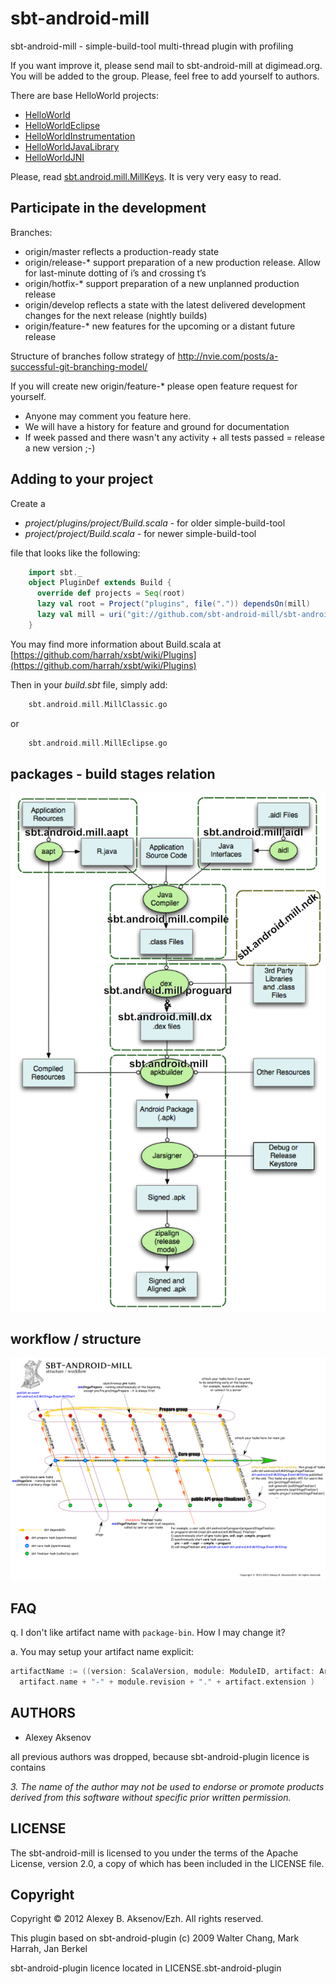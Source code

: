 sbt-android-mill
================

sbt-android-mill - simple-build-tool multi-thread plugin with profiling

If you want improve it, please send mail to sbt-android-mill at digimead.org. You will be added to the group. Please, feel free to add yourself to authors.

There are base HelloWorld projects:

* [HelloWorld](https://github.com/sbt-android-mill/sbt-android-mill/tree/master/src/sbt-test/android-mill/HelloWorld)
* [HelloWorldEclipse](https://github.com/sbt-android-mill/sbt-android-mill/tree/master/src/sbt-test/android-mill/HelloWorldEclipse)
* [HelloWorldInstrumentation](https://github.com/sbt-android-mill/sbt-android-mill/tree/master/src/sbt-test/android-mill/HelloWorldInstrumentation)
* [HelloWorldJavaLibrary](https://github.com/sbt-android-mill/sbt-android-mill/tree/master/src/sbt-test/android-mill/HelloWorldJavaLibrary)
* [HelloWorldJNI](https://github.com/sbt-android-mill/sbt-android-mill/tree/master/src/sbt-test/android-mill/HelloWorldJNI)

Please, read [sbt.android.mill.MillKeys](https://github.com/sbt-android-mill/sbt-android-mill/blob/master/src/main/scala/sbt/android/mill/MillKeys.scala). It is very very easy to read.

## Participate in the development ##

Branches:

* origin/master reflects a production-ready state
* origin/release-* support preparation of a new production release. Allow for last-minute dotting of i’s and crossing t’s
* origin/hotfix-* support preparation of a new unplanned production release
* origin/develop reflects a state with the latest delivered development changes for the next release (nightly builds)
* origin/feature-* new features for the upcoming or a distant future release

Structure of branches follow strategy of http://nvie.com/posts/a-successful-git-branching-model/

If you will create new origin/feature-* please open feature request for yourself.

* Anyone may comment you feature here.
* We will have a history for feature and ground for documentation
* If week passed and there wasn't any activity + all tests passed = release a new version ;-)

## Adding to your project ##

Create a

 * _project/plugins/project/Build.scala_ - for older simple-build-tool
 * _project/project/Build.scala_ - for newer simple-build-tool

file that looks like the following:

```scala
    import sbt._
    object PluginDef extends Build {
      override def projects = Seq(root)
      lazy val root = Project("plugins", file(".")) dependsOn(mill)
      lazy val mill = uri("git://github.com/sbt-android-mill/sbt-android-mill.git#0.1")
    }
```

You may find more information about Build.scala at [https://github.com/harrah/xsbt/wiki/Plugins](https://github.com/harrah/xsbt/wiki/Plugins)

Then in your _build.sbt_ file, simply add:

``` scala
    sbt.android.mill.MillClassic.go
```

or

``` scala
    sbt.android.mill.MillEclipse.go
```

## packages - build stages relation

![packages structure](https://github.com/sbt-android-mill/sbt-android-mill/blob/master/notes/build-sbt-android-mill.png?raw=true)

## workflow / structure

![packages structure](https://github.com/sbt-android-mill/sbt-android-mill/blob/master/notes/sbt-android-mill.png?raw=true)

FAQ
---

q. I don't like artifact name with ```package-bin```. How I may change it?

a. You may setup your artifact name explicit:

```scala
artifactName := ((version: ScalaVersion, module: ModuleID, artifact: Artifact) =>
  artifact.name + "-" + module.revision + "." + artifact.extension )
  ```

AUTHORS
-------

* Alexey Aksenov


all previous authors was dropped, because sbt-android-plugin licence is contains

_3. The name of the author may not be used to endorse or promote products
   derived from this software without specific prior written permission._

LICENSE
-------

The sbt-android-mill is licensed to you under the terms of
the Apache License, version 2.0, a copy of which has been
included in the LICENSE file.

Copyright
---------

Copyright © 2012 Alexey B. Aksenov/Ezh. All rights reserved.

This plugin based on sbt-android-plugin (c) 2009 Walter Chang, Mark Harrah, Jan Berkel

sbt-android-plugin licence located in LICENSE.sbt-android-plugin
